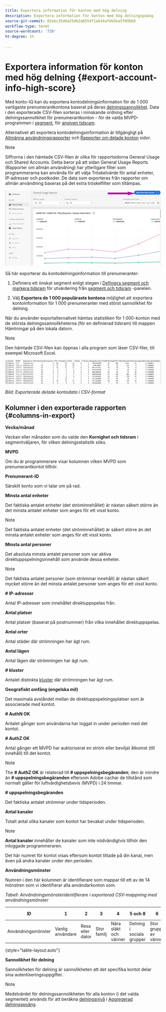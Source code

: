 ```yaml
---
title: Exportera information för konton med hög delning
description: Exportera information för konton med hög delningspoäng.
source-git-commit: 02ebc3548a254b2a6554f1ab34afbb3ea5f09bb8
workflow-type: tm+mt
source-wordcount: '728'
ht-degree: 1%

---
```


# Exportera information för konton med hög delning {#export-account-info-high-score}

Med konto-IQ kan du exportera kontodelningsinformation för de 1 000 vanligaste prenumerantkontona baserat på deras [delningssannolikhet](/help/AccountIQ/product-concepts.md#account-sharing-probability-def). Data i den exporterade CSV-filen sorteras i minskande ordning efter delningssannolikhet för prenumerantkonton - för de valda MVPD-programmen i [segment](/help/AccountIQ/product-concepts.md#segment-def), för [angiven tidsram](/help/AccountIQ/product-concepts.md#time-frame-def).

Alternativet att exportera kontodelningsinformation är tillgängligt på [Allmänna användningsrapporter](/help/AccountIQ/general-usage-reports.md) och [Rapporter om delade konton](/help/AccountIQ/shared-acc-reports.md) sidor.

>[!NOTE]
>
>Siffrorna i den hämtade CSV-filen är olika för rapportsidorna General Usage och Shared Accounts. Detta beror på att sidan General Usage Reports (Rapporter om allmän användning) har ytterligare filter som programmerarna kan använda för att välja Tröskelvärde för antal enheter, IP-adresser och postkoder. De data som exporteras från rapporter om allmän användning baseras på det extra tröskelfilter som tillämpas.

![Alternativet Exportera i allmän användning](assets/export.png)

Så här exporterar du kontodelningsinformation till prenumeranter:

1. Definiera ett önskat segment enligt stegen i [Definiera segment och markera tidsram](/help/AccountIQ/howto-select-segment-timeframe.md) för utvärdering från [segment och tidsram](/help/AccountIQ/segments-timeframe.md) -panelen.

1. Välj **Exportera de 1 000 populäraste kontona** möjlighet att exportera kontoinformation för 1 000 prenumeranter med störst sannolikhet för delning.

När du använder exportalternativet hämtas statistiken för 1 000-konton med de största delningssannolikheterna (för en definierad tidsram) till mappen Hämtningar på den lokala datorn.

>[!NOTE]
>
>Den hämtade CSV-filen kan öppnas i alla program som läser CSV-filer, till exempel Microsoft Excel.

![exporterade data i CSV-format](assets/exported-csv.png)

*Bild: Exporterade delade kontodata i CSV-format*

## Kolumner i den exporterade rapporten {#columns-in-export}

**Vecka/månad**

Veckan eller månaden som du valde den **Kornighet och tidsram** i segmentväljaren, för vilken delningsstatistik söks.

**MVPD**

Om du är programmerare visar kolumnen vilken MVPD som prenumerantkontot tillhör.

**Prenumerant-ID**

Särskilt konto som vi talar om på rad.

**Minsta antal enheter**

Det faktiska antalet enheter (det ströminnehållet) är nästan säkert större än det minsta antalet enheter som anges för ett visst konto.

>[!NOTE]
>
>Det faktiska antalet enheter (det ströminnehållet) är säkert större än det minsta antalet enheter som anges för ett visst konto.

**Minsta antal personer**

Det absoluta minsta antalet personer som var aktiva direktuppspelningsinnehåll som använde dessa enheter.

>[!NOTE]
>
>Det faktiska antalet personer (som strömmar innehåll) är nästan säkert mycket större än det minsta antalet personer som anges för ett visst konto.

**# IP-adresser**

Antal IP-adresser som innehållet direktuppspelas från.

**Antal platser**

Antal platser (baserat på postnummer) från vilka innehållet direktuppspelas.

**Antal orter**

Antal städer där strömningen har ägt rum.

**Antal lägen**

Antal lägen där strömningen har ägt rum.

**# kluster**

Antalet distinkta [kluster](/help/AccountIQ/product-concepts.md#cluster-def) där strömningen har ägt rum.

**Geografiskt omfång (engelska mil)**

Det maximala avståndet mellan de direktuppspelningsplatser som är associerade med kontot.

**# AuthN OK**

Antalet gånger som användarna har loggat in under perioden med det kontot.

**# AuthZ OK**

Antal gånger ett MVPD har auktoriserat en ström eller beviljat åtkomst (till innehåll) till det kontot.

>[!NOTE]
>
>The **# AuthZ OK** är relaterad till **# uppspelningsbegäranden**; den är mindre än **# uppspelningsbegäranden** eftersom Adobe cachar de tillstånd som normalt gäller för luftvärdighetsbevis (MVPD) i 24 timmar.

**# uppspelningsbegäranden**

Det faktiska antalet strömmar under tidsperioden.

**Antal kanaler**

Totalt antal olika kanaler som kontot har bevakat under tidsperioden.

>[!NOTE]
>
>**Antal kanaler** innehåller de kanaler som inte nödvändigtvis tillhör den inloggade programmeraren.
>
>Det här numret för kontot visas eftersom kontot tittade på din kanal, men även på andra kanaler under den perioden.

**Användningsmönster**

Numren i den här kolumnen är identifierare som mappar till ett av de 14 mönstren som vi identifierar alla användarkonton som.

*Tabell: Användningsmönsteridentifierare i exporterad CSV-mappning med användningsmönster*

| ID | 1 | 2 | 3 | 4 | 5 och 8 | 6 | 7 | 9 | 10 och 11 | 12 | 13 | 14 |
|---|---|---|---|---|---|---|---|---|---|---|---|---|
| Användningsmönster | Vanlig användare | Resa eller dator | Stor familj | Nära släkt och vänner | Delning i sociala grupper | Stor grupp av vänner | Samtidig strömning | Community-delning | Osäkert beteende | Liten familj | Andra hemmet | Onormal användning |

{style="table-layout:auto"}

**Sannolikhet för delning**

Sannolikheten för delning är sannolikheten att det specifika kontot delar sina autentiseringsuppgifter.

>[!NOTE]
>
> Medelvärdet för delningssannolikheten för alla konton (i det valda segmentet) används för att beräkna [delningsnivå](/help/AccountIQ/dashboard.md#sharing-level) i [Aggregerad delningspoäng](/help/AccountIQ/dashboard.md#aggregated-sharing).
